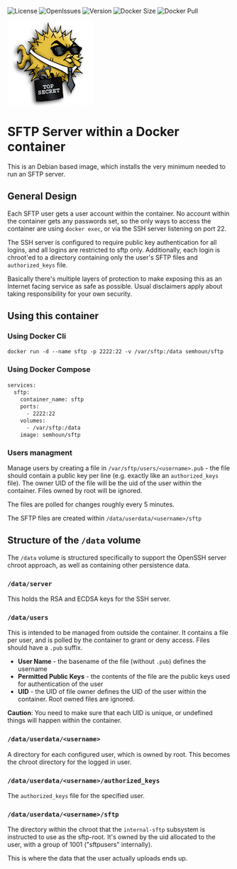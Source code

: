 ![License](https://img.shields.io/github/license/semhoun/docker_sftp) ![OpenIssues](https://img.shields.io/github/issues-raw/semhoun/docker_sftp) ![Version](https://img.shields.io/github/v/tag/semhoun/docker_sftp) ![Docker Size](https://img.shields.io/docker/image-size/semhoun/sftp) ![Docker Pull](https://img.shields.io/docker/pulls/semhoun/sftp)

![OpenSSH logo](https://raw.githubusercontent.com/semhoun/docker_sftp/master/openssh.png "Powered by OpenSSH")

# SFTP Server within a Docker container

This is an Debian based image, which installs the very minimum needed to run an
SFTP server.


## General Design

Each SFTP user gets a user account within the container. No account within the
container gets any passwords set, so the only ways to access the container are
using `docker exec`, or via the SSH server listening on port 22.

The SSH server is configured to require public key authentication for all
logins, and all logins are restricted to sftp only. Additionally, each login
is chroot'ed to a directory containing only the user's SFTP files and 
`authorized_keys` file. 

Basically there's multiple layers of protection to make exposing this as an
Internet facing service as safe as possible. Usual disclaimers apply about
taking responsibility for your own security.

## Using this container

### Using Docker Cli
```
docker run -d --name sftp -p 2222:22 -v /var/sftp:/data semhoun/sftp
```

### Using Docker Compose
```
services:
  sftp:
    container_name: sftp
    ports:
      - 2222:22
    volumes:
      - /var/sftp:/data
    image: semhoun/sftp
```

### Users managment
Manage users by creating a file in `/var/sftp/users/<username>.pub` -
the file should contain a public key per line (e.g. exactly like an 
`authorized_keys` file). The owner UID of the file will be the uid of the user
within the container. Files owned by root will be ignored.

The files are polled for changes roughly every 5 minutes.

The SFTP files are created within `/data/userdata/<username>/sftp`


## Structure of the `/data` volume

The `/data` volume is structured specifically to support the OpenSSH server
chroot approach, as well as containing other persistence data.


### `/data/server`
This holds the RSA and ECDSA keys for the SSH server.

### `/data/users`
This is intended to be managed from outside the container. It contains a file
per user, and is polled by the container to grant or deny access. Files should
have a `.pub` suffix.

- **User Name** - the basename of the file (without `.pub`) defines the 
  username
- **Permitted Public Keys** - the contents of the file are the public keys used 
  for authentication of the user
- **UID** - the UID of file owner defines the UID of the user within the
  container. Root owned files are ignored.

**Caution**: You need to make sure that each UID is unique, or undefined things
will happen within the container.

### `/data/userdata/<username>`
A directory for each configured user, which is owned by root. This becomes the
chroot directory for the logged in user.

### `/data/userdata/<username>/authorized_keys`
The `authorized_keys` file for the specified user.

### `/data/userdata/<username>/sftp`
The directory within the chroot that the `internal-sftp` subsystem is
instructed to use as the sftp-root. It's owned by the uid allocated to the
user, with a group of 1001 ("sftpusers" internally).

This is where the data that the user actually uploads ends up.

